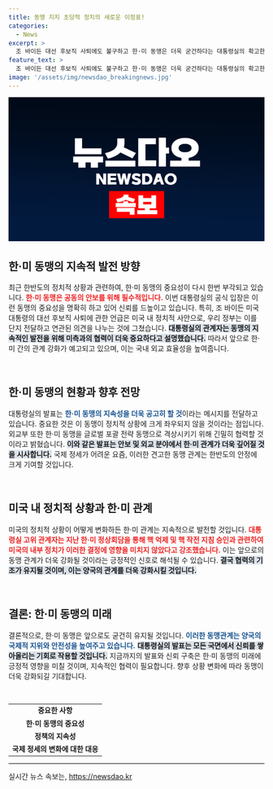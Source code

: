```yaml
---
title: 동맹 지지 초당적 정치의 새로운 이정표!
categories:
  - News
excerpt: >
  조 바이든 대선 후보직 사퇴에도 불구하고 한·미 동맹은 더욱 굳건하다는 대통령실의 확고한 입장! 글로벌 전략 동맹을 위한 지속적인 협력 의지를 밝혔습니다.
feature_text: >
  조 바이든 대선 후보직 사퇴에도 불구하고 한·미 동맹은 더욱 굳건하다는 대통령실의 확고한 입장! 글로벌 전략 동맹을 위한 지속적인 협력 의지를 밝혔습니다.
image: '/assets/img/newsdao_breakingnews.jpg'
---
```


<p><img src="/assets/img/newsdao_breakingnews.jpg" alt="flaretime 속보" /></p>

<h2 data-ke-size="size26">한·미 동맹의 지속적 발전 방향</h2>

<p data-ke-size="size16">최근 한반도의 정치적 상황과 관련하여, 한·미 동맹의 중요성이 다시 한번 부각되고 있습니다. <b><span style="color: #ee2323;">한·미 동맹은 공동의 안보를 위해 필수적입니다.</span></b> 이번 대통령실의 공식 입장은 이런 동맹의 중요성을 명확히 하고 있어 신뢰를 드높이고 있습니다. 특히, 조 바이든 미국 대통령의 대선 후보직 사퇴에 관한 언급은 미국 내 정치적 사안으로, 우리 정부는 이를 단지 전달하고 연관된 의견을 나누는 것에 그쳤습니다. <b><span style="background-color: #21538527;">대통령실의 관계자는 동맹의 지속적인 발전을 위해 미측과의 협력이 더욱 중요하다고 설명했습니다.</span></b> 따라서 앞으로 한·미 간의 관계 강화가 예고되고 있으며, 이는 국내 외교 효율성을 높여줍니다.</p>

<p data-ke-size="size16">&nbsp;</p>

<h2 data-ke-size="size26">한·미 동맹의 현황과 향후 전망</h2>

<p data-ke-size="size16">대통령실의 발표는 <b><span style="color: #1a5490;">한·미 동맹의 지속성을 더욱 공고히 할 것</span></b>이라는 메시지를 전달하고 있습니다. 중요한 것은 이 동맹이 정치적 상황에 크게 좌우되지 않을 것이라는 점입니다. 외교부 또한 한·미 동맹을 글로벌 포괄 전략 동맹으로 격상시키기 위해 긴밀히 협력할 것이라고 밝혔습니다. <b><span style="background-color: #21538527;">이와 같은 발표는 안보 및 외교 분야에서 한·미 관계가 더욱 깊어질 것을 시사합니다.</span></b> 국제 정세가 어려운 요즘, 이러한 견고한 동맹 관계는 한반도의 안정에 크게 기여할 것입니다.</p>

<p data-ke-size="size16">&nbsp;</p>

<h2 data-ke-size="size26">미국 내 정치적 상황과 한·미 관계</h2>

<p data-ke-size="size16">미국의 정치적 상황이 어떻게 변화하든 한·미 관계는 지속적으로 발전할 것입니다. <b><span style="color: #ee2323;">대통령실 고위 관계자는 지난 한·미 정상회담을 통해 핵 억제 및 핵 작전 지침 승인과 관련하여 미국의 내부 정치가 이러한 결정에 영향을 미치지 않았다고 강조했습니다.</span></b> 이는 앞으로의 동맹 관계가 더욱 강화될 것이라는 긍정적인 신호로 해석될 수 있습니다. <b><span style="background-color: #21538527;">결국 협력의 기조가 유지될 것이며, 이는 양국의 관계를 더욱 강화시킬 것입니다.</span></b></p>

<p data-ke-size="size16">&nbsp;</p>

<h2 data-ke-size="size26">결론: 한·미 동맹의 미래</h2>

<p data-ke-size="size16">결론적으로, 한·미 동맹은 앞으로도 굳건히 유지될 것입니다. <b><span style="color: #1a5490;">이러한 동맹관계는 양국의 국제적 지위와 안전성을 높여주고 있습니다.</span></b> <b><span style="background-color: #21538527;">대통령실의 발표는 모든 국면에서 신뢰를 쌓아올리는 기회로 작용할 것입니다.</span></b> 지금까지의 발표와 신뢰 구축은 한·미 동맹의 미래에 긍정적 영향을 미칠 것이며, 지속적인 협력이 필요합니다. 향후 상황 변화에 따라 동맹이 더욱 강화되길 기대합니다.</p>

<p data-ke-size="size16">&nbsp;</p>

<table style="width:100%; border-collapse:collapse;">
  <tr>
    <td style="text-align: center; height: 17px;"><b>중요한 사항</b></td>
  </tr>
  <tr>
    <td style="text-align: center; height: 17px;"><b>한·미 동맹의 중요성</b></td>
  </tr>
  <tr>
    <td style="text-align: center; height: 17px;"><b>정책의 지속성</b></td>
  </tr>
  <tr>
    <td style="text-align: center; height: 17px;"><b>국제 정세의 변화에 대한 대응</b></td>
  </tr>
</table>

<hr style="height:1px; border:none; background-color:#000000;"/>
실시간 뉴스 속보는, <a href="https://newsdao.kr" rel="dofollow">https://newsdao.kr</a>


